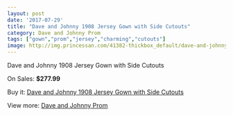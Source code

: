 ```yaml
---
layout: post
date: '2017-07-29'
title: "Dave and Johnny 1908 Jersey Gown with Side Cutouts"
category: Dave and Johnny Prom
tags: ["gown","prom","jersey","charming","cutouts"]
image: http://img.princessan.com/41382-thickbox_default/dave-and-johnny-1908-jersey-gown-with-side-cutouts.jpg
---
```

Dave and Johnny 1908 Jersey Gown with Side Cutouts

On Sales: **$277.99**
<a href="https://www.princessan.com/en/dave-and-johnny-prom/19267-dave-and-johnny-1908-jersey-gown-with-side-cutouts.html"><amp-img layout="responsive" width="600" height="600" src="//img.princessan.com/41382-thickbox_default/dave-and-johnny-1908-jersey-gown-with-side-cutouts.jpg" alt="Dave and Johnny 1908 Jersey Gown with Side Cutouts 0" /></a>
<a href="https://www.princessan.com/en/dave-and-johnny-prom/19267-dave-and-johnny-1908-jersey-gown-with-side-cutouts.html"><amp-img layout="responsive" width="600" height="600" src="//img.princessan.com/41383-thickbox_default/dave-and-johnny-1908-jersey-gown-with-side-cutouts.jpg" alt="Dave and Johnny 1908 Jersey Gown with Side Cutouts 1" /></a>

Buy it: [Dave and Johnny 1908 Jersey Gown with Side Cutouts](https://www.princessan.com/en/dave-and-johnny-prom/19267-dave-and-johnny-1908-jersey-gown-with-side-cutouts.html "Dave and Johnny 1908 Jersey Gown with Side Cutouts")

View more: [Dave and Johnny Prom](https://www.princessan.com/en/181-dave-and-johnny-prom "Dave and Johnny Prom")